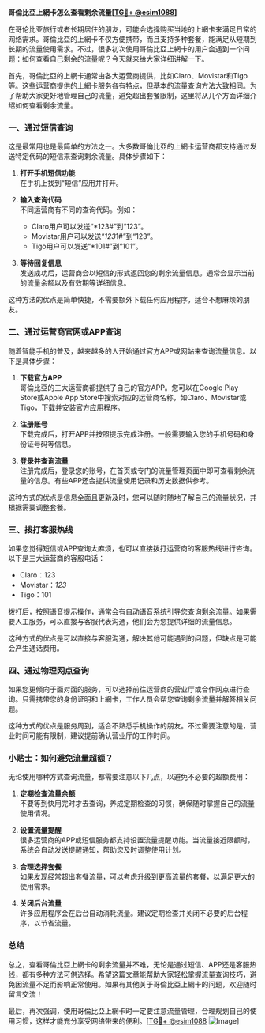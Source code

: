 **哥倫比亞上網卡怎么查看剩余流量[[TG💪+ @esim1088](https://t.me/s/esim1088)]**

在哥伦比亚旅行或者长期居住的朋友，可能会选择购买当地的上網卡来满足日常的网络需求。哥倫比亞的上網卡不仅方便携带，而且支持多种套餐，能满足从短期到长期的流量使用需求。不过，很多初次使用哥倫比亞上網卡的用户会遇到一个问题：如何查看自己剩余的流量呢？今天就来给大家详细讲解一下。

首先，哥倫比亞的上網卡通常由各大运营商提供，比如Claro、Movistar和Tigo等。这些运营商提供的上網卡服务各有特点，但基本的流量查询方法大致相同。为了帮助大家更好地管理自己的流量，避免超出套餐限制，这里将从几个方面详细介绍如何查看剩余流量。

### 一、通过短信查询

这是最常用也是最简单的方法之一。大多数哥倫比亞的上網卡运营商都支持通过发送特定代码的短信来查询剩余流量。具体步骤如下：

1. **打开手机短信功能**  
   在手机上找到“短信”应用并打开。

2. **输入查询代码**  
   不同运营商有不同的查询代码。例如：
   - Claro用户可以发送“*123#”到“123”。
   - Movistar用户可以发送“*123*1#”到“123”。
   - Tigo用户可以发送“*101#”到“101”。

3. **等待回复信息**  
   发送成功后，运营商会以短信的形式返回您的剩余流量信息。通常会显示当前的流量余额以及有效期等详细信息。

这种方法的优点是简单快捷，不需要额外下载任何应用程序，适合不想麻烦的朋友。

### 二、通过运营商官网或APP查询

随着智能手机的普及，越来越多的人开始通过官方APP或网站来查询流量信息。以下是具体步骤：

1. **下载官方APP**  
   哥倫比亞的三大运营商都提供了自己的官方APP。您可以在Google Play Store或Apple App Store中搜索对应的运营商名称，如Claro、Movistar或Tigo，下载并安装官方应用程序。

2. **注册账号**  
   下载完成后，打开APP并按照提示完成注册。一般需要输入您的手机号码和身份证号码等信息。

3. **登录并查询流量**  
   注册完成后，登录您的账号，在首页或专门的流量管理页面中即可查看剩余流量的信息。有些APP还会提供流量使用记录和历史数据供参考。

这种方式的优点是信息全面且更新及时，您可以随时随地了解自己的流量状况，并根据需要调整套餐。

### 三、拨打客服热线

如果您觉得短信或APP查询太麻烦，也可以直接拨打运营商的客服热线进行咨询。以下是三大运营商的客服电话：

- Claro：123
- Movistar：*123*
- Tigo：101

拨打后，按照语音提示操作，通常会有自动语音系统引导您查询剩余流量。如果需要人工服务，可以直接与客服代表沟通，他们会为您提供详细的流量信息。

这种方式的优点是可以直接与客服沟通，解决其他可能遇到的问题，但缺点是可能会产生通话费用。

### 四、通过物理网点查询

如果您更倾向于面对面的服务，可以选择前往运营商的营业厅或合作网点进行查询。只需携带您的身份证明和上網卡，工作人员会帮您查询剩余流量并解答相关问题。

这种方式的优点是服务周到，适合不熟悉手机操作的朋友。不过需要注意的是，营业时间可能有限制，建议提前确认营业厅的工作时间。

### 小贴士：如何避免流量超额？

无论使用哪种方式查询流量，都需要注意以下几点，以避免不必要的超额费用：

1. **定期检查流量余额**  
   不要等到快用完时才去查询，养成定期检查的习惯，确保随时掌握自己的流量使用情况。

2. **设置流量提醒**  
   很多运营商的APP或短信服务都支持设置流量提醒功能。当流量接近限额时，系统会自动发送提醒通知，帮助您及时调整使用计划。

3. **合理选择套餐**  
   如果发现经常超出套餐流量，可以考虑升级到更高流量的套餐，以满足更大的使用需求。

4. **关闭后台流量**  
   许多应用程序会在后台自动消耗流量。建议定期检查并关闭不必要的后台程序，以节省流量。

### 总结

总之，查看哥倫比亞上網卡的剩余流量并不难，无论是通过短信、APP还是客服热线，都有多种方法可供选择。希望这篇文章能帮助大家轻松掌握流量查询技巧，避免因流量不足而影响正常使用。如果有其他关于哥倫比亞上網卡的问题，欢迎随时留言交流！

最后，再次强调，使用哥倫比亞上網卡时一定要注意流量管理，合理规划自己的使用习惯，这样才能充分享受网络带来的便利。[[TG💪+ @esim1088](https://t.me/s/esim1088) ![Image](https://i.postimg.cc/4NQfJmqS/Snipaste-2025-05-13-00-14-12.png)]